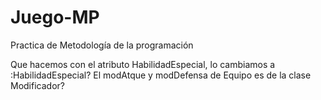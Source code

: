 # Juego-MP
Practica de Metodología de la programación

Que hacemos con el atributo HabilidadEspecial, lo cambiamos a :HabilidadEspecial?
El modAtque y modDefensa de Equipo es de la clase Modificador?
